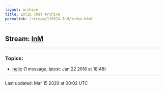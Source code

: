```yaml
---
layout: archive
title: Zulip Chat Archive
permalink: /stream/110824-InM/index.html
---
```


## Stream: [InM](https://hl7webmaster.github.io/zulip-hl7-org/stream/110824-InM/index.html)
---

### Topics:

* [hello](topic/hello.html) (1 message, latest: Jan 22 2018 at 18:48)

<hr><p>Last updated: Mar 15 2020 at 00:02 UTC</p>